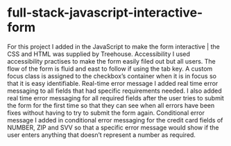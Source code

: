 # full-stack-javascript-interactive-form
For this project I added in the JavaScript to make the form interactive | the CSS and HTML was supplied by Treehouse.
Accessibility
I used accessibility practises to make the form easily filed out but all users.
The flow of the form is fluid and east to follow if using the tab key.
A custom focus class is assigned to the checkbox’s container when it is in focus so that it is easy identifiable.
Real-time error message
I added real time error messaging to all fields that had specific requirements needed.
I also added real time error messaging for all required fields after the user tries to submit the form for the first time so that they can see when all errors have been fixes without having to try to submit the form again.
Conditional error message
I added in conditional error messaging for the credit card fields of NUMBER, ZIP and SVV so that a specific error message would show if the user enters anything that doesn’t represent a number as required.
